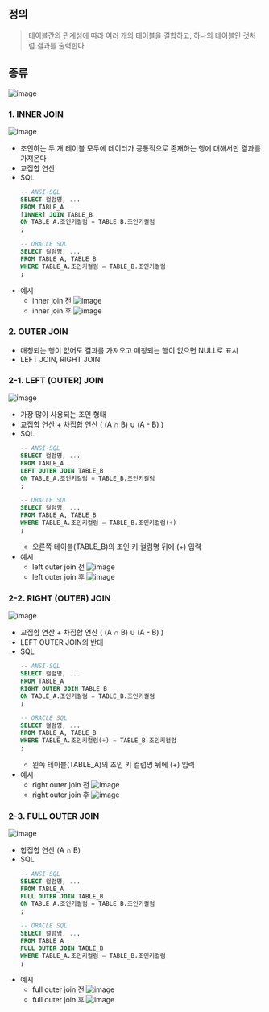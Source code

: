 ## 정의

> 테이블간의 관계성에 따라 여러 개의 테이블을 결합하고, 하나의 테이블인 것처럼 결과를 출력한다
> 

## 종류

![image](https://user-images.githubusercontent.com/55528172/178146338-6b0d8f48-5b65-4293-b00b-78f822ba375f.png)


### 1. INNER JOIN

![image](https://user-images.githubusercontent.com/55528172/178146358-9a9be238-7fe7-44df-a9f9-f11d7c469c6e.png)

- 조인하는 두 개 테이블 모두에 데이터가 공통적으로 존재하는 행에 대해서만 결과를 가져온다
- 교집합 연산
- SQL
    ```sql
    -- ANSI-SQL
    SELECT 컬럼명, ...
    FROM TABLE_A
    [INNER] JOIN TABLE_B
    ON TABLE_A.조인키컬럼 = TABLE_B.조인키컬럼
    ;
    ```
    ```sql
    -- ORACLE SQL
    SELECT 컬럼명, ...
    FROM TABLE_A, TABLE_B
    WHERE TABLE_A.조인키컬럼 = TABLE_B.조인키컬럼
    ;
    ```
- 예시
    - inner join 전
    ![image](https://user-images.githubusercontent.com/55528172/178146364-b50e830a-2bfb-4531-a950-efb3e871ce62.png)
    - inner join 후
    ![image](https://user-images.githubusercontent.com/55528172/178146452-828069f7-4a54-4562-88ba-0d856113df0c.png)


### 2. OUTER JOIN

- 매칭되는 행이 없어도 결과를 가져오고 매칭되는 행이 없으면 NULL로 표시
- LEFT JOIN, RIGHT JOIN

### 2-1.  LEFT (OUTER) JOIN

![image](https://user-images.githubusercontent.com/55528172/178146575-ac9227a5-48bd-44b4-bdc8-80188c56c3ac.png)

- 가장 많이 사용되는 조인 형태
- 교집합 연산 + 차집합 연산 ( (A ∩ B) ∪ (A - B) )
- SQL
    ```sql
    -- ANSI-SQL
    SELECT 컬럼명, ...
    FROM TABLE_A
    LEFT OUTER JOIN TABLE_B
    ON TABLE_A.조인키컬럼 = TABLE_B.조인키컬럼
    ;
    ```
    ```sql
    -- ORACLE SQL
    SELECT 컬럼명, ...
    FROM TABLE_A, TABLE_B
    WHERE TABLE_A.조인키컬럼 = TABLE_B.조인키컬럼(+)
    ;
    ```
    - 오른쪽 테이블(TABLE_B)의 조인 키 컬럼명 뒤에 (+) 입력
- 예시
    - left outer join 전
    ![image](https://user-images.githubusercontent.com/55528172/178146364-b50e830a-2bfb-4531-a950-efb3e871ce62.png)
    - left outer join 후
    ![image](https://user-images.githubusercontent.com/55528172/178146577-24a2f6a3-5c64-49ee-9902-65059a85db92.png)

    

### 2-2. RIGHT (OUTER) JOIN

![image](https://user-images.githubusercontent.com/55528172/178146632-5e9c561a-317b-4e33-8f29-05e1b7003404.png)

- 교집합 연산 + 차집합 연산 ( (A ∩ B) ∪ (A - B) )
- LEFT OUTER JOIN의 반대
- SQL
    ```sql
    -- ANSI-SQL
    SELECT 컬럼명, ...
    FROM TABLE_A
    RIGHT OUTER JOIN TABLE_B
    ON TABLE_A.조인키컬럼 = TABLE_B.조인키컬럼
    ;
    ```
    ```sql
    -- ORACLE SQL
    SELECT 컬럼명, ...
    FROM TABLE_A, TABLE_B
    WHERE TABLE_A.조인키컬럼(+) = TABLE_B.조인키컬럼
    ;
    ```
    - 왼쪽 테이블(TABLE_A)의 조인 키 컬럼명 뒤에 (+) 입력
- 예시
    - right outer join 전
    ![image](https://user-images.githubusercontent.com/55528172/178146364-b50e830a-2bfb-4531-a950-efb3e871ce62.png)
    - right outer join 후
    ![image](https://user-images.githubusercontent.com/55528172/178146636-bfb23632-8992-471f-a4ae-1aa3db702ae1.png)

    

### 2-3. FULL OUTER JOIN

![image](https://user-images.githubusercontent.com/55528172/178146664-05cd1035-4dad-43a9-a4be-0f956d2a9d14.png)

- 합집합 연산 (A ∩ B)
- SQL
    ```sql
    -- ANSI-SQL
    SELECT 컬럼명, ...
    FROM TABLE_A
    FULL OUTER JOIN TABLE_B
    ON TABLE_A.조인키컬럼 = TABLE_B.조인키컬럼
    ;
    ```
    ```sql
    -- ORACLE SQL
    SELECT 컬럼명, ...
    FROM TABLE_A
    FULL OUTER JOIN TABLE_B
    WHERE TABLE_A.조인키컬럼 = TABLE_B.조인키컬럼
    ;
    ```
- 예시
    - full outer join 전
    ![image](https://user-images.githubusercontent.com/55528172/178146364-b50e830a-2bfb-4531-a950-efb3e871ce62.png)
    - full outer join 후
    ![image](https://user-images.githubusercontent.com/55528172/178146669-2f1c10e7-2240-4cfe-b2df-0b57885472d0.png)

